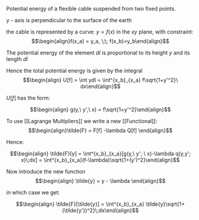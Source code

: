 Potential energy of a flexible cable suspended from two fixed points.

y - axis is perpendicular to the surface of the earth

the cable is represented by a curve: $y=f(x)$ in the $xy$ plane, with constraint: $$\begin{align}f(x_a) = y_a, \;\; f(x_b)=y_b\end{align}$$

The potential energy of the element $dl$ is proportional to its height $y$ and its length $dl$

Hence the total potential energy is given by the integral
$$\begin{align} U[f] = \int ydl = \int^{x_b}_{x_a} f\sqrt{1+y'^2}\ dx\end{align}$$

$U[f]$ has the form:

$$\begin{align} g(y,\ y',\ x) = f\sqrt{1+y'^2}\end{align}$$

To use [[Lagrange Multipliers]] we write a new [[Functional]]:
$$\begin{align}\tilde{F} = F[f] -\lambda Q[f] \end{align}$$

Hence:

$$\begin{align} \tilde{F}[y] = \int^{x_b}_{x_a}[g(y,\ y'; \ x)-\lambda q(y,y'; x)\;dx] = \int^{x_b}_{x_a}(f-\lambda)\sqrt{1+(y')^2}\end{align}$$

Now introduce the new function $$\begin{align} \tilde{y} = y - \lambda \end{align}$$

in which case we get:

$$\begin{align} \tilde{F}[\tilde{y}] = \int^{x_b}_{x_a} \tilde{y}\sqrt{1+(\tilde{y'})^2}\;dx\end{align}$$